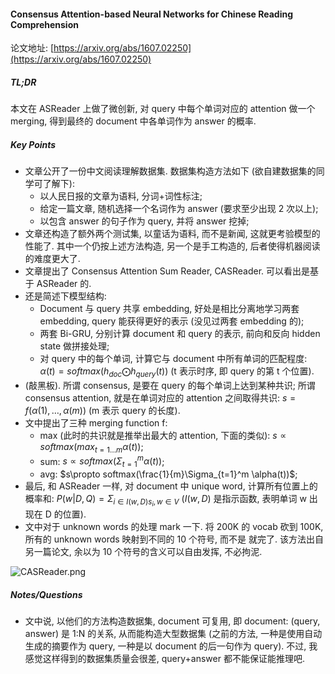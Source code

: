 #### Consensus Attention-based Neural Networks for Chinese Reading Comprehension

论文地址: [https://arxiv.org/abs/1607.02250](https://arxiv.org/abs/1607.02250)

##### TL;DR

本文在 ASReader 上做了微创新, 对 query 中每个单词对应的 attention 做一个 merging, 得到最终的 document 中各单词作为 answer 的概率.

##### Key Points

* 文章公开了一份中文阅读理解数据集. 数据集构造方法如下 (欲自建数据集的同学可了解下):
    * 以人民日报的文章为语料, 分词+词性标注;
    * 给定一篇文章, 随机选择一个名词作为 answer (要求至少出现 2 次以上);
    * 以包含 answer 的句子作为 query, 并将 answer 挖掉;
* 文章还构造了额外两个测试集, 以童话为语料, 而不是新闻, 这就更考验模型的性能了. 其中一个仍按上述方法构造, 另一个是手工构造的, 后者使得机器阅读的难度更大了.
* 文章提出了 Consensus Attention Sum Reader, CASReader. 可以看出是基于 ASReader 的.
* 还是简述下模型结构:
    * Document 与 query 共享 embedding, 好处是相比分离地学习两套 embedding, query 能获得更好的表示 (没见过两套 embedding 的);
    * 两套 Bi-GRU, 分别计算 document 和 query 的表示, 前向和反向 hidden state 做拼接处理;
    * 对 query 中的每个单词, 计算它与 document 中所有单词的匹配程度: $\alpha(t)=softmax(h_{doc}\bigodot h_{query}(t))$ (t 表示时序, 即 query 的第 t 个位置).
* (敲黑板). 所谓 consensus, 是要在 query 的每个单词上达到某种共识; 所谓 consensus attention, 就是在单词对应的 attention 之间取得共识: $s=f(\alpha(1), \dots, \alpha(m))$ (m 表示 query 的长度).
* 文中提出了三种 merging function f:
    * max (此时的共识就是推举出最大的 attention, 下面的类似): $s\propto softmax(max_{t=1\dots m}\alpha(t))$;
    * sum: $s\propto softmax(\Sigma_{t=1}^m \alpha(t))$;
    * avg: $s\propto softmax(\frac{1}{m}\Sigma_{t=1}^m \alpha(t))$;
* 最后, 和 ASReader 一样, 对 document 中 unique word, 计算所有位置上的概率和: $P(w|D, Q)=\Sigma_{i\in I(w, D)s_i,w \in V}$ ($I(w, D)$ 是指示函数, 表明单词 w 出现在 D 的位置).
* 文中对于 unknown words 的处理 mark 一下. 将 200K 的 vocab 砍到 100K, 所有的 unknown words 映射到不同的 10 个符号, 而不是 <unk> 就完了. 该方法出自另一篇论文, 余以为 10 个符号的含义可以自由发挥, 不必拘泥.

![CASReader.png](../img/CASReader.png)

##### Notes/Questions

* 文中说, 以他们的方法构造数据集, document 可复用, 即 document: (query, answer) 是 1:N 的关系, 从而能构造大型数据集 (之前的方法, 一种是使用自动生成的摘要作为 query, 一种是以 document 的后一句作为 query). 不过, 我感觉这样得到的数据集质量会很差, query+answer 都不能保证能推理吧.
